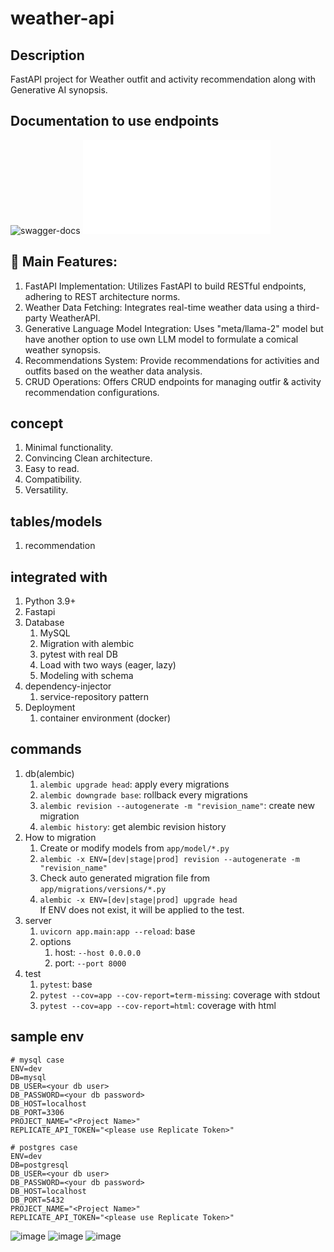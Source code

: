 # weather-api

## Description
FastAPI project for Weather outfit and activity recommendation along with Generative AI synopsis.

## Documentation to use endpoints
![swagger-docs](./docs)
![openapi-docs](./api/openapi.json)

##  🎉 Main Features:
1. FastAPI Implementation: Utilizes FastAPI to build RESTful endpoints, adhering to REST architecture norms.
2. Weather Data Fetching: Integrates real-time weather data using a third-party WeatherAPI.
3. Generative Language Model Integration: Uses "meta/llama-2" model but have another option to use own LLM model to formulate a comical weather synopsis.
4. Recommendations System: Provide recommendations for activities and outfits based on the weather data analysis.
5. CRUD Operations: Offers CRUD endpoints for managing outfir & activity recommendation configurations.

## concept
1. Minimal functionality.
2. Convincing Clean architecture.
3. Easy to read.
4. Compatibility.
5. Versatility.

## tables/models
1. recommendation

## integrated with
1. Python 3.9+
2. Fastapi
3. Database
   1. MySQL
   2. Migration with alembic
   3. pytest with real DB
   4. Load with two ways (eager, lazy)
   5. Modeling with schema
4. dependency-injector
   1. service-repository pattern
5. Deployment
   1. container environment (docker)

## commands
1. db(alembic)
   1. `alembic upgrade head`: apply every migrations
   2. `alembic downgrade base`: rollback every migrations
   3. `alembic revision --autogenerate -m "revision_name"`: create new migration 
   4. `alembic history`: get alembic revision history
2. How to migration
   1. Create or modify models from `app/model/*.py`
   2. `alembic -x ENV=[dev|stage|prod] revision --autogenerate -m "revision_name"`
   3. Check auto generated migration file from `app/migrations/versions/*.py`
   4. `alembic -x ENV=[dev|stage|prod] upgrade head`  
      If ENV does not exist, it will be applied to the test.
3. server
   1. `uvicorn app.main:app --reload`: base
   2. options
      1. host: `--host 0.0.0.0`
      2. port: `--port 8000`
4. test
   1. `pytest`: base 
   2. `pytest --cov=app --cov-report=term-missing`: coverage with stdout
   3. `pytest --cov=app --cov-report=html`: coverage with html

## sample env
```dotenv
# mysql case
ENV=dev
DB=mysql
DB_USER=<your db user>
DB_PASSWORD=<your db password>
DB_HOST=localhost
DB_PORT=3306
PROJECT_NAME="<Project Name>"
REPLICATE_API_TOKEN="<please use Replicate Token>"

# postgres case
ENV=dev
DB=postgresql
DB_USER=<your db user>
DB_PASSWORD=<your db password>
DB_HOST=localhost
DB_PORT=5432
PROJECT_NAME="<Project Name>"
REPLICATE_API_TOKEN="<please use Replicate Token>"
```

![image](https://github.com/akramwarsi/Weather-Recommendation-API/assets/50487227/a83c192d-71be-4072-af30-4e18a51862ae)
![image](https://github.com/akramwarsi/Weather-Recommendation-API/assets/50487227/3fefb361-1ae6-49fa-b64f-8f6a9c31ee88)
![image](https://github.com/akramwarsi/Weather-Recommendation-API/assets/50487227/11d928ae-d4f8-41c1-a959-b634717eaf60)

